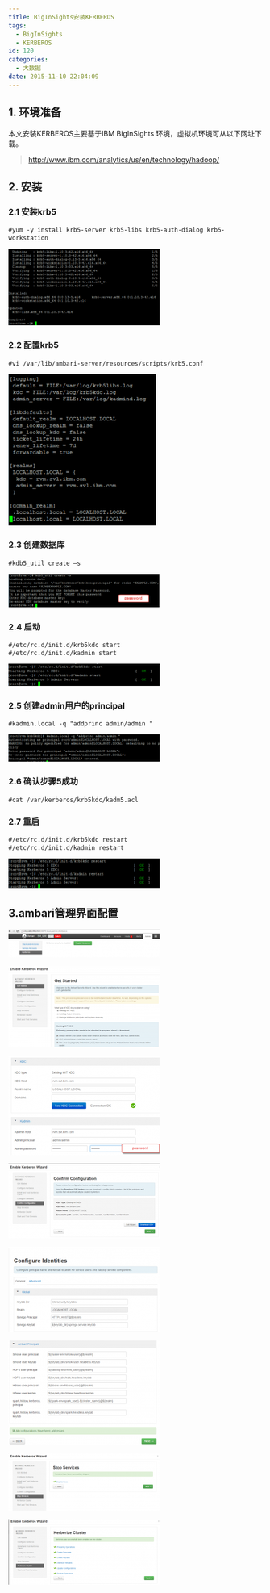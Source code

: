 ```yaml
---
title: BigInSights安装KERBEROS
tags:
  - BigInSights
  - KERBEROS
id: 120
categories:
  - 大数据
date: 2015-11-10 22:04:09
---
```


## 1. 环境准备
本文安装KERBEROS主要基于IBM BigInSights 环境，虚拟机环境可从以下网址下载。
>http://www.ibm.com/analytics/us/en/technology/hadoop/

## 2. 安装
### 2.1 安装krb5

	#yum -y install krb5-server krb5-libs krb5-auth-dialog krb5-workstation

![2015-10-27_21-35-23](/uploads/2015/11/2015-10-27_21-35-23-300x152.png)

### 2.2 配置krb5

	#vi /var/lib/ambari-server/resources/scripts/krb5.conf

![2015-10-27_21-43-38](/uploads/2015/11/2015-10-27_21-43-38-293x300.png)

### 2.3 创建数据库

	#kdb5_util create –s

![2015-10-27_21-45-14](/uploads/2015/11/2015-10-27_21-45-14-300x66.png)

### 2.4 启动

	#/etc/rc.d/init.d/krb5kdc start
	#/etc/rc.d/init.d/kadmin start

![2015-10-27_21-46-11](/uploads/2015/11/2015-10-27_21-46-11-300x44.png)

### 2.5 创建admin用户的principal

	#kadmin.local -q "addprinc admin/admin "

![2015-10-27_22-47-23](/uploads/2015/11/2015-10-27_22-47-23-300x54.png)

### 2.6 确认步骤5成功

	#cat /var/kerberos/krb5kdc/kadm5.acl

### 2.7 重启

	#/etc/rc.d/init.d/krb5kdc restart
	#/etc/rc.d/init.d/kadmin restart

![2015-10-27_22-00-37](/uploads/2015/11/2015-10-27_22-00-37-300x60.png)

## 3.ambari管理界面配置

![2015-10-27_22-00-05](/uploads/2015/11/2015-10-27_22-00-05-300x56.png)

![2015-10-27_22-11-42](/uploads/2015/11/2015-10-27_22-11-42-300x161.png)

![2015-10-27_22-13-43](/uploads/2015/11/2015-10-27_22-13-43-300x197.png)

![2015-10-27_22-50-10](/uploads/2015/11/2015-10-27_22-50-10-300x148.png)

![2015-10-27_22-50-43](/uploads/2015/11/2015-10-27_22-50-43-300x169.png)

![2015-10-27_22-51-13](/uploads/2015/11/2015-10-27_22-51-13-300x206.png)

![2015-10-27_22-54-13](/uploads/2015/11/2015-10-27_22-54-13-300x114.png)

![2015-10-27_22-57-43](/uploads/2015/11/2015-10-27_22-57-43-300x130.png)